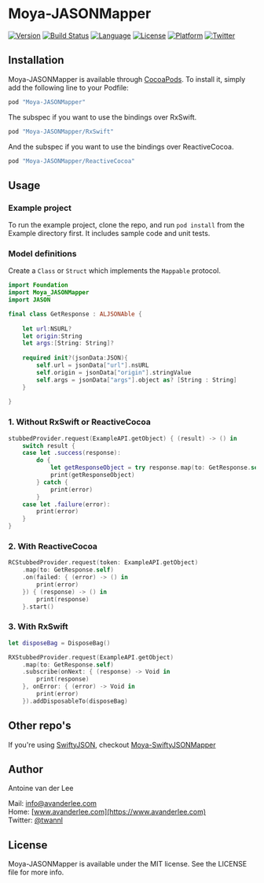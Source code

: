 # Moya-JASONMapper

[![Version](https://img.shields.io/cocoapods/v/Moya-JASONMapper.svg?style=flat)](http://cocoapods.org/pods/Moya-JASONMapper)
[![Build Status](https://travis-ci.org/AvdLee/Moya-JASONMapper.svg?style=flat&branch=master)](https://travis-ci.org/AvdLee/Moya-JASONMapper)
[![Language](https://img.shields.io/badge/language-swift3.0-f48041.svg?style=flat)](https://developer.apple.com/swift)
[![License](https://img.shields.io/cocoapods/l/Moya-JASONMapper.svg?style=flat)](http://cocoapods.org/pods/Moya-JASONMapper)
[![Platform](https://img.shields.io/cocoapods/p/Moya-JASONMapper.svg?style=flat)](http://cocoapods.org/pods/Moya-JASONMapper)
[![Twitter](https://img.shields.io/badge/twitter-@twannl-blue.svg?style=flat)](http://twitter.com/twannl)

## Installation

Moya-JASONMapper is available through [CocoaPods](http://cocoapods.org). To install
it, simply add the following line to your Podfile:

```ruby
pod "Moya-JASONMapper"
```

The subspec if you want to use the bindings over RxSwift.

```ruby
pod "Moya-JASONMapper/RxSwift"
```

And the subspec if you want to use the bindings over ReactiveCocoa.

```ruby
pod "Moya-JASONMapper/ReactiveCocoa"
```

## Usage

### Example project
To run the example project, clone the repo, and run `pod install` from the Example directory first. It includes sample code and unit tests.


### Model definitions
Create a `Class` or `Struct` which implements the `Mappable` protocol.

```swift
import Foundation
import Moya_JASONMapper
import JASON

final class GetResponse : ALJSONAble {
    
    let url:NSURL?
    let origin:String
    let args:[String: String]?
    
    required init?(jsonData:JSON){
        self.url = jsonData["url"].nsURL
        self.origin = jsonData["origin"].stringValue
        self.args = jsonData["args"].object as? [String : String]
    }
    
}
```

### 1. Without RxSwift or ReactiveCocoa
```swift
stubbedProvider.request(ExampleAPI.getObject) { (result) -> () in
    switch result {
    case let .success(response):
        do {
            let getResponseObject = try response.map(to: GetResponse.self)
            print(getResponseObject)
        } catch {
            print(error)
        }
    case let .failure(error):
        print(error)
    }
}
```

### 2. With ReactiveCocoa
```swift
RCStubbedProvider.request(token: ExampleAPI.getObject)
    .map(to: GetResponse.self)
    .on(failed: { (error) -> () in
        print(error)
    }) { (response) -> () in
        print(response)
    }.start()
```

### 3. With RxSwift
```swift
let disposeBag = DisposeBag()

RXStubbedProvider.request(ExampleAPI.getObject)
    .map(to: GetResponse.self)
    .subscribe(onNext: { (response) -> Void in
        print(response)
    }, onError: { (error) -> Void in
        print(error)
    }).addDisposableTo(disposeBag)
```

## Other repo's
If you're using [SwiftyJSON](https://github.com/SwiftyJSON/SwiftyJSON), checkout [Moya-SwiftyJSONMapper](https://github.com/AvdLee/Moya-SwiftyJSONMapper)

## Author

Antoine van der Lee 

Mail: [info@avanderlee.com](mailto:info@avanderlee.com)  
Home: [www.avanderlee.com](https://www.avanderlee.com)  
Twitter: [@twannl](https://www.twitter.com/twannl)
## License

Moya-JASONMapper is available under the MIT license. See the LICENSE file for more info.
